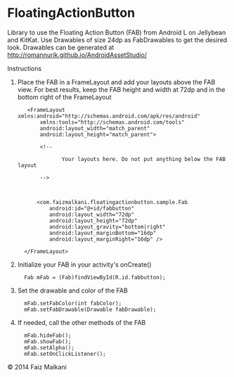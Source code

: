 FloatingActionButton
====================

Library to use the Floating Action Button (FAB) from Android L on Jellybean and KitKat.
Use Drawables of size 24dp as FabDrawables to get the desired look. Drawables can be generated at http://romannurik.github.io/AndroidAssetStudio/

Instructions

1. Place the FAB in a FrameLayout and add your layouts above the FAB view. For best results, keep the FAB height and width at 72dp and in the bottom right of the FrameLayout

          <FrameLayout xmlns:android="http://schemas.android.com/apk/res/android"
              xmlns:tools="http://schemas.android.com/tools"
              android:layout_width="match_parent"
              android:layout_height="match_parent">
    
              <!--
    
                     Your layouts here. Do not put anything below the FAB layout
                 
              -->        

    

             <com.faizmalkani.floatingactionbutton.sample.Fab
                 android:id="@+id/fabbutton"
                 android:layout_width="72dp"
                 android:layout_height="72dp"
                 android:layout_gravity="bottom|right"
                 android:layout_marginBottom="16dp"
                 android:layout_marginRight="16dp" />

         </FrameLayout>
    
    
    
2. Initialize your FAB in your activity's onCreate()

         Fab mFab = (Fab)findViewById(R.id.fabbutton);
    
    
3. Set the drawable and color of the FAB

         mFab.setFabColor(int fabColor);
         mFab.setFabDrawable(Drawable fabDrawable);
    
    
4. If needed, call the other methods of the FAB

         mFab.hideFab();
         mFab.showFab();
         mFab.setAlpha();
         mFab.setOnClickListener();
         
    
    
    
    
    
    
    
    
© 2014 Faiz Malkani
    
    
    
